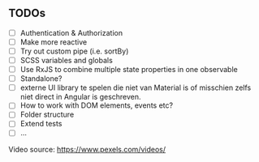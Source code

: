 ## TODOs

- [ ] Authentication & Authorization
- [ ] Make more reactive
- [ ] Try out custom pipe (i.e. sortBy)
- [ ] SCSS variables and globals
- [ ] Use RxJS to combine multiple state properties in one observable
- [ ] Standalone?
- [ ] externe UI library te spelen die niet van Material is of misschien zelfs niet direct in Angular is geschreven.
- [ ] How to work with DOM elements, events etc?
- [ ] Folder structure
- [ ] Extend tests
- [ ] ...

Video source: https://www.pexels.com/videos/
